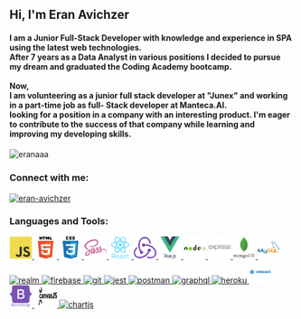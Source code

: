 <h2 align="left">Hi, I'm Eran Avichzer</h2>
<h4 align="left">I am a Junior Full-Stack Developer with knowledge and experience in SPA using the latest web
   technologies.
   <br />
   After 7 years as a Data Analyst in various positions I decided to pursue my dream and graduated the Coding Academy
   bootcamp.
   <br /> <br />
   Now,
   <br />
   I am volunteering as a junior full stack developer at "Junex" and working in a part-time job as full- Stack developer
   at Manteca.AI.
   <br />
   looking for a position in a company with an interesting product.
   I'm eager to contribute to the success of that company while learning and improving my developing skills.
</h4>
<p align="left"> <img src="https://komarev.com/ghpvc/?username=eranaaa&label=Profile%20views&color=0e75b6&style=flat"
      alt="eranaaa" /> </p>
<h3 align="left">Connect with me:</h3>
<p align="left">
   <a href="https://linkedin.com/in/eran-avichzer" target="_blank"><img align="center"
         src="https://raw.githubusercontent.com/rahuldkjain/github-profile-readme-generator/master/src/images/icons/Social/linked-in-alt.svg"
         alt="eran-avichzer" height="30" width="40" /></a>
</p>
<h3 align="left">Languages and Tools:</h3>
<p align="left">
   <a href="https://developer.mozilla.org/en-US/docs/Web/JavaScript" target="_blank" rel="noreferrer"> <img
         src="https://raw.githubusercontent.com/devicons/devicon/master/icons/javascript/javascript-original.svg"
         alt="javascript" width="40" height="40" />
   </a>
   <a href="https://www.w3.org/html/" target="_blank" rel="noreferrer">
      <img src="https://raw.githubusercontent.com/devicons/devicon/master/icons/html5/html5-original-wordmark.svg"
         alt="html5" width="40" height="40" />
   </a>
   <a href="https://www.w3schools.com/css/" target="_blank" rel="noreferrer"> <img
         src="https://raw.githubusercontent.com/devicons/devicon/master/icons/css3/css3-original-wordmark.svg"
         alt="css3" width="40" height="40" />
   </a>
   <a href="https://sass-lang.com" target="_blank" rel="noreferrer"> <img
         src="https://raw.githubusercontent.com/devicons/devicon/master/icons/sass/sass-original.svg" alt="sass"
         width="40" height="40" />
   </a>
   <a href="https://reactjs.org/" target="_blank" rel="noreferrer"> <img
         src="https://raw.githubusercontent.com/devicons/devicon/master/icons/react/react-original-wordmark.svg"
         alt="react" width="40" height="40" />
   </a>
   <a href="https://redux.js.org" target="_blank" rel="noreferrer">
      <img src="https://raw.githubusercontent.com/devicons/devicon/master/icons/redux/redux-original.svg" alt="redux"
         width="40" height="40" />
   </a>
   <a href="https://vuejs.org/" target="_blank" rel="noreferrer"> <img
         src="https://raw.githubusercontent.com/devicons/devicon/master/icons/vuejs/vuejs-original-wordmark.svg"
         alt="vuejs" width="40" height="40" />
   </a>
   <a href="https://nodejs.org" target="_blank" rel="noreferrer">
      <img src="https://raw.githubusercontent.com/devicons/devicon/master/icons/nodejs/nodejs-original-wordmark.svg"
         alt="nodejs" width="40" height="40" />
   </a>
   <a href="https://expressjs.com" target="_blank" rel="noreferrer"> <img
         src="https://raw.githubusercontent.com/devicons/devicon/master/icons/express/express-original-wordmark.svg"
         alt="express" width="40" height="40" />
   </a>
   <a href="https://www.mongodb.com/" target="_blank" rel="noreferrer"> <img
         src="https://raw.githubusercontent.com/devicons/devicon/master/icons/mongodb/mongodb-original-wordmark.svg"
         alt="mongodb" width="40" height="40" />
   </a>
   <a href="https://www.mysql.com/" target="_blank" rel="noreferrer"> <img
         src="https://raw.githubusercontent.com/devicons/devicon/master/icons/mysql/mysql-original-wordmark.svg"
         alt="mysql" width="40" height="40" />
   </a>
   <a href="https://realm.io/" target="_blank" rel="noreferrer">
      <img
         src="https://raw.githubusercontent.com/bestofjs/bestofjs-webui/8665e8c267a0215f3159df28b33c365198101df5/public/logos/realm.svg"
         alt="realm" width="40" height="40" />
   </a>
   <a href="https://firebase.google.com/" target="_blank" rel="noreferrer"> <img
         src="https://www.vectorlogo.zone/logos/firebase/firebase-icon.svg" alt="firebase" width="40" height="40" />
   </a>
   <a href="https://git-scm.com/" target="_blank" rel="noreferrer"> <img
         src="https://www.vectorlogo.zone/logos/git-scm/git-scm-icon.svg" alt="git" width="40" height="40" />
   </a>
   <a href="https://jestjs.io" target="_blank" rel="noreferrer"> <img
         src="https://www.vectorlogo.zone/logos/jestjsio/jestjsio-icon.svg" alt="jest" width="40" height="40" />
   </a>
   <a href="https://postman.com" target="_blank" rel="noreferrer">
      <img src="https://www.vectorlogo.zone/logos/getpostman/getpostman-icon.svg" alt="postman" width="40"
         height="40" />
   </a>
   <a href="https://graphql.org" target="_blank" rel="noreferrer"> <img
         src="https://www.vectorlogo.zone/logos/graphql/graphql-icon.svg" alt="graphql" width="40" height="40" />
   </a>
   <a href="https://heroku.com" target="_blank" rel="noreferrer"> <img
         src="https://www.vectorlogo.zone/logos/heroku/heroku-icon.svg" alt="heroku" width="40" height="40" />
   </a>
   <a href="https://webpack.js.org" target="_blank" rel="noreferrer"> <img
         src="https://raw.githubusercontent.com/devicons/devicon/d00d0969292a6569d45b06d3f350f463a0107b0d/icons/webpack/webpack-original-wordmark.svg"
         alt="webpack" width="40" height="40" />
   </a>
   <a href="https://getbootstrap.com" target="_blank" rel="noreferrer"> <img
         src="https://raw.githubusercontent.com/devicons/devicon/master/icons/bootstrap/bootstrap-plain-wordmark.svg"
         alt="bootstrap" width="40" height="40" />
   </a>
   <a href="https://canvasjs.com" target="_blank" rel="noreferrer"> <img
         src="https://raw.githubusercontent.com/Hardik0307/Hardik0307/master/assets/canvasjs-charts.svg" alt="canvasjs"
         width="40" height="40" />
   </a>
   <a href="https://www.chartjs.org" target="_blank" rel="noreferrer"> <img
         src="https://www.chartjs.org/media/logo-title.svg" alt="chartjs" width="40" height="40" />
   </a>
</p>
